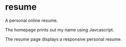 # resume
 A personal online resume.
 
The homepage prints out my name using Javcascript.

The resume page displays a responsive personal resume.
